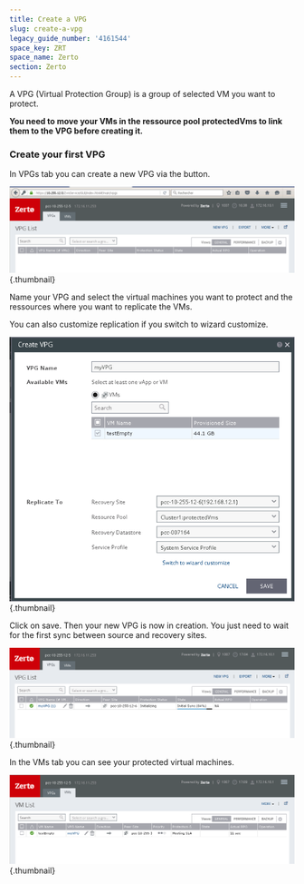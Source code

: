 ```yaml
---
title: Create a VPG
slug: create-a-vpg
legacy_guide_number: '4161544'
space_key: ZRT
space_name: Zerto
section: Zerto
---
```









A VPG (Virtual Protection Group) is a group of selected VM you want to protect.

**You need to move your VMs in the ressource pool protectedVms to link them to the VPG before creating it.**

### Create your first VPG

In VPGs tab you can create a new VPG via the button.

![](images/zertoNewVPG.png){.thumbnail}

Name your VPG and select the virtual machines you want to protect and the ressources where you want to replicate the VMs.

You can also customize replication if you switch to wizard customize.

![](images/createVPG1.png){.thumbnail}

Click on save. Then your new VPG is now in creation. You just need to wait for the first sync between source and recovery sites.

![](images/syncing.png){.thumbnail}

In the VMs tab you can see your protected virtual machines.

![](images/VMsProtected.png){.thumbnail}


